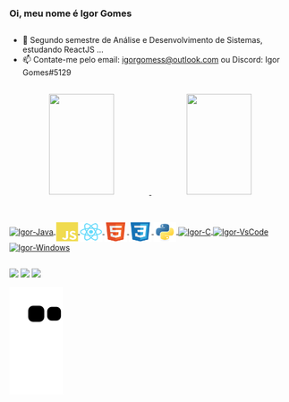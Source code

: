### Oi, meu nome é Igor Gomes

##

- 🌱 Segundo semestre de Análise e Desenvolvimento de Sistemas, estudando ReactJS ...
- 📫 Contate-me pelo email: igorgomess@outlook.com ou Discord: Igor Gomes#5129

##

<div align="center">
  <a href="https://github.com/Igor-Gomess">
  <img height="180em" width="48%" src="https://github-readme-stats.vercel.app/api?username=Igor-Gomess&show_icons=true&theme=algolia&include_all_commits=true&count_private=true"/>
  <img height="180em" width="48%" src="https://github-readme-stats.vercel.app/api/top-langs/?username=Igor-Gomess&layout=compact&langs_count=7&theme=algolia"/>
</div>

##

<div style="display: inline_block"><br>
  <img align="center" alt="Igor-Java" height="35" width="40" src="https://cdn.jsdelivr.net/gh/devicons/devicon/icons/java/java-original.svg">
  <img align="center" alt="Igor-Js" height="35" width="40" src="https://raw.githubusercontent.com/devicons/devicon/master/icons/javascript/javascript-plain.svg">  
  <img align="center" alt="Igor-React" height="35" width="40" src="https://raw.githubusercontent.com/devicons/devicon/master/icons/react/react-original.svg">
  <img align="center" alt="Igor-HTML" height="35" width="40" src="https://raw.githubusercontent.com/devicons/devicon/master/icons/html5/html5-original.svg">
  <img align="center" alt="Igor-CSS" height="35" width="40" src="https://raw.githubusercontent.com/devicons/devicon/master/icons/css3/css3-original.svg">
  <img align="center" alt="Igor-Python" height="35" width="40" src="https://raw.githubusercontent.com/devicons/devicon/master/icons/python/python-original.svg">
  <img align="center" alt="Igor-C" height="35" width="40" src="https://cdn.jsdelivr.net/gh/devicons/devicon/icons/c/c-original.svg">
  <img align="center" alt="Igor-VsCode" height="35" width="40" src="https://cdn.jsdelivr.net/gh/devicons/devicon/icons/vscode/vscode-original.svg" />
  <img align="center" alt="Igor-Windows" height="35" width="40" src="https://cdn.jsdelivr.net/gh/devicons/devicon/icons/windows8/windows8-original.svg" />
</div>
  
##
 
  <div>
  <a href="https://www.instagram.com/igorgomess20" target="_blank"><img src="https://img.shields.io/badge/-Instagram-%23E4405F?style=for-the-badge&logo=instagram&logoColor=white" target="_blank"></a> 	
 <a href="https://discord.gg/mfTAdEV" target="_blank"><img src="https://img.shields.io/badge/Discord-7289DA?style=for-the-badge&logo=discord&logoColor=white" target="_blank"></a>
  <a href="https://www.linkedin.com/in/igor-gomess" target="_blank"><img src="https://img.shields.io/badge/-LinkedIn-%230077B5?style=for-the-badge&logo=linkedin&logoColor=white" target="_blank"></a>
 </div>
  
  ![Snake animation](https://github.com/Igor-Gomess/Igor-Gomess/blob/output/github-contribution-grid-snake.svg)

  
